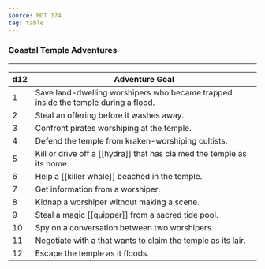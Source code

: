 ```yaml
---
source: MOT 174
tag: table
---
```


### Coastal Temple Adventures
---
|d12|Adventure Goal|
|----|------------|
|1|Save land-dwelling worshipers who became trapped inside the temple during a flood.|
|2|Steal an offering before it washes away.|
|3|Confront pirates worshiping at the temple.|
|4|Defend the temple from kraken-worshiping cultists.|
|5|Kill or drive off a [[hydra]] that has claimed the temple as its home.|
|6|Help a [[killer whale]] beached in the temple.|
|7|Get information from a worshiper.|
|8|Kidnap a worshiper without making a scene.|
|9|Steal a magic [[quipper]] from a sacred tide pool.|
|10|Spy on a conversation between two worshipers.|
|11|Negotiate with a  that wants to claim the temple as its lair.|
|12|Escape the temple as it floods.|
